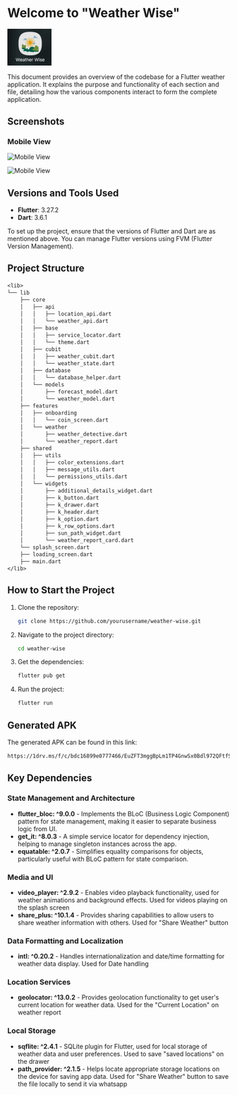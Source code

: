 # Welcome to "Weather Wise" 
<img src="assets/app_on_phone_preview.png" width="100" alt="Mobile View"/>

This document provides an overview of the codebase for a Flutter weather application. It explains the purpose and functionality of each section and file, detailing how the various components interact to form the complete application.

## Screenshots

### Mobile View
![Mobile View](assets/mobile_preview1.png)

![Mobile View](assets/mobile_preview2.png)

## Versions and Tools Used
- **Flutter**: 3.27.2
- **Dart**: 3.6.1

To set up the project, ensure that the versions of Flutter and Dart are as mentioned above. You can manage Flutter versions using FVM (Flutter Version Management).

## Project Structure

```Project Structure
<lib>
└── lib
    ├── core
    │   ├── api
    │   │   ├── location_api.dart
    │   │   └── weather_api.dart
    │   ├── base
    │   │   ├── service_locator.dart
    │   │   └── theme.dart
    │   ├── cubit
    │   │   ├── weather_cubit.dart
    │   │   └── weather_state.dart
    │   ├── database
    │   │   └── database_helper.dart
    │   └── models
    │       ├── forecast_model.dart
    │       └── weather_model.dart
    ├── features
    │   ├── onboarding
    │   │   └── coin_screen.dart
    │   └── weather
    │       ├── weather_detective.dart
    │       └── weather_report.dart
    ├── shared
    │   ├── utils
    │   │   ├── color_extensions.dart
    │   │   ├── message_utils.dart
    │   │   └── permissions_utils.dart
    │   └── widgets
    │       ├── additional_details_widget.dart
    │       ├── k_button.dart
    │       ├── k_drawer.dart
    │       ├── k_header.dart
    │       ├── k_option.dart
    │       ├── k_row_options.dart
    │       ├── sun_path_widget.dart
    │       └── weather_report_card.dart
    └── splash_screen.dart
    ├── loading_screen.dart
    ├── main.dart
</lib>
   ```

## How to Start the Project

1. Clone the repository:
   ```bash
   git clone https://github.com/yourusername/weather-wise.git
   ```
2. Navigate to the project directory:
   ```bash
   cd weather-wise
   ```
3. Get the dependencies:
   ```bash
   flutter pub get
   ```
4. Run the project:
   ```bash
   flutter run
   ```

## Generated APK

The generated APK can be found in this link:
```bash
https://1drv.ms/f/c/bdc16899e0777466/EuZFT3mggBpLm1TP4GnwSx0Bdl972QFtfSvz-rUS8E-_Kg?e=aIRaGM
```

## Key Dependencies

### State Management and Architecture
- **flutter_bloc: ^9.0.0** - Implements the BLoC (Business Logic Component) pattern for state management, making it easier to separate business logic from UI.
- **get_it: ^8.0.3** - A simple service locator for dependency injection, helping to manage singleton instances across the app.
- **equatable: ^2.0.7** - Simplifies equality comparisons for objects, particularly useful with BLoC pattern for state comparison.

### Media and UI
- **video_player: ^2.9.2** - Enables video playback functionality, used for weather animations and background effects. Used for videos playing on the splash screen
- **share_plus: ^10.1.4** - Provides sharing capabilities to allow users to share weather information with others. Used for "Share Weather" button

### Data Formatting and Localization
- **intl: ^0.20.2** - Handles internationalization and date/time formatting for weather data display. Used for Date handling

### Location Services
- **geolocator: ^13.0.2** - Provides geolocation functionality to get user's current location for weather data. Used for the "Current Location" on weather report

### Local Storage
- **sqflite: ^2.4.1** - SQLite plugin for Flutter, used for local storage of weather data and user preferences. Used to save "saved locations" on the drawer
- **path_provider: ^2.1.5** - Helps locate appropriate storage locations on the device for saving app data. Used for "Share Weather" button to save the file locally to send it via whatsapp

